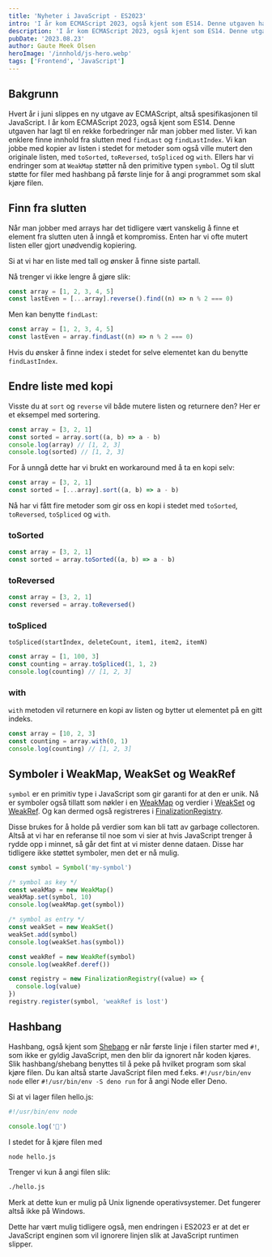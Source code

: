```yaml
---
title: 'Nyheter i JavaScript - ES2023'
intro: 'I år kom ECMAScript 2023, også kjent som ES14. Denne utgaven har lagt til en rekke forbedringer når man jobber med lister.'
description: 'I år kom ECMAScript 2023, også kjent som ES14. Denne utgaven har lagt til en rekke forbedringer når man jobber med lister.'
pubDate: '2023.08.23'
author: Gaute Meek Olsen
heroImage: '/innhold/js-hero.webp'
tags: ['Frontend', 'JavaScript']
---
```


## Bakgrunn

Hvert år i juni slippes en ny utgave av ECMAScript, altså spesifikasjonen til JavaScript. I år kom ECMAScript 2023, også kjent som ES14. Denne utgaven har lagt til en rekke forbedringer når man jobber med lister. Vi kan enklere finne innhold fra slutten med `findLast` og `findLastIndex`. Vi kan jobbe med kopier av listen i stedet for metoder som også ville mutert den originale listen, med `toSorted`, `toReversed`, `toSpliced` og `with`. Ellers har vi endringer som at `WeakMap` støtter nå den primitive typen `symbol`. Og til slutt støtte for filer med hashbang på første linje for å angi programmet som skal kjøre filen.

## Finn fra slutten

Når man jobber med arrays har det tidligere vært vanskelig å finne et element fra slutten uten å inngå et kompromiss. Enten har vi ofte mutert listen eller gjort unødvendig kopiering.

Si at vi har en liste med tall og ønsker å finne siste partall.

Nå trenger vi ikke lengre å gjøre slik:

```js
const array = [1, 2, 3, 4, 5]
const lastEven = [...array].reverse().find((n) => n % 2 === 0)
```

Men kan benytte `findLast`:

```js
const array = [1, 2, 3, 4, 5]
const lastEven = array.findLast((n) => n % 2 === 0)
```

Hvis du ønsker å finne index i stedet for selve elementet kan du benytte `findLastIndex`.

## Endre liste med kopi

Visste du at `sort` og `reverse` vil både mutere listen og returnere den? Her er et eksempel med sortering.

```js
const array = [3, 2, 1]
const sorted = array.sort((a, b) => a - b)
console.log(array) // [1, 2, 3]
console.log(sorted) // [1, 2, 3]
```

For å unngå dette har vi brukt en workaround med å ta en kopi selv:

```js
const array = [3, 2, 1]
const sorted = [...array].sort((a, b) => a - b)
```

Nå har vi fått fire metoder som gir oss en kopi i stedet med `toSorted`, `toReversed`, `toSpliced` og `with`.

### toSorted

```js
const array = [3, 2, 1]
const sorted = array.toSorted((a, b) => a - b)
```

### toReversed

```js
const array = [3, 2, 1]
const reversed = array.toReversed()
```

### toSpliced

`toSpliced(startÌndex, deleteCount, item1, item2, itemN)`

```js
const array = [1, 100, 3]
const counting = array.toSpliced(1, 1, 2)
console.log(counting) // [1, 2, 3]
```

### with

`with` metoden vil returnere en kopi av listen og bytter ut elementet på en gitt indeks.

```js
const array = [10, 2, 3]
const counting = array.with(0, 1)
console.log(counting) // [1, 2, 3]
```

## Symboler i WeakMap, WeakSet og WeakRef

`symbol` er en primitiv type i JavaScript som gir garanti for at den er unik. Nå er symboler også tillatt som nøkler i en [WeakMap](https://developer.mozilla.org/en-US/docs/Web/JavaScript/Reference/Global_Objects/WeakMap) og verdier i [WeakSet](https://developer.mozilla.org/en-US/docs/Web/JavaScript/Reference/Global_Objects/WeakSet) og [WeakRef](https://developer.mozilla.org/en-US/docs/Web/JavaScript/Reference/Global_Objects/WeakRef). Og kan dermed også registreres i [FinalizationRegistry](https://developer.mozilla.org/en-US/docs/Web/JavaScript/Reference/Global_Objects/FinalizationRegistry).

Disse brukes for å holde på verdier som kan bli tatt av garbage collectoren. Altså at vi har en referanse til noe som vi sier at hvis JavaScript trenger å rydde opp i minnet, så går det fint at vi mister denne dataen. Disse har tidligere ikke støttet symboler, men det er nå mulig.

```js
const symbol = Symbol('my-symbol')

/* symbol as key */
const weakMap = new WeakMap()
weakMap.set(symbol, 10)
console.log(weakMap.get(symbol))

/* symbol as entry */
const weakSet = new WeakSet()
weakSet.add(symbol)
console.log(weakSet.has(symbol))

const weakRef = new WeakRef(symbol)
console.log(weakRef.deref())

const registry = new FinalizationRegistry((value) => {
  console.log(value)
})
registry.register(symbol, 'weakRef is lost')
```

## Hashbang

Hashbang, også kjent som [Shebang](https://en.wikipedia.org/wiki/Shebang_(Unix)) er når første linje i filen starter med `#!`, som ikke er gyldig JavaScript, men den blir da ignorert når koden kjøres. Slik hashbang/shebang benyttes til å peke på hvilket program som skal kjøre filen. Du kan altså starte JavaScript filen med f.eks. `#!/usr/bin/env node` eller `#!/usr/bin/env -S deno run` for å angi Node eller Deno. 

Si at vi lager filen hello.js:

```js
#!/usr/bin/env node

console.log('👋')
```

I stedet for å kjøre filen med

```sh
node hello.js
```

Trenger vi kun å angi filen slik:

```sh
./hello.js
```

Merk at dette kun er mulig på Unix lignende operativsystemer. Det fungerer altså ikke på Windows.

Dette har vært mulig tidligere også, men endringen i ES2023 er at det er JavaScript enginen som vil ignorere linjen slik at JavaScript runtimen slipper.
